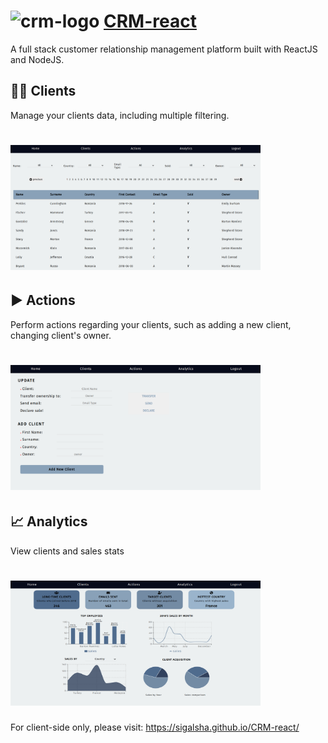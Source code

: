 # <img src="client/public/favicon.ico" alt="crm-logo" height="24" text-decoration="none">  [CRM-react](https://crm-system-app.herokuapp.com/)

A full stack customer relationship management platform built with ReactJS and NodeJS.


## :curly_haired_woman: Clients 
Manage your clients data, including multiple filtering.
# <img src="client/src/assets/clients-desktop.png" alt="clients-page" height="200" width="400" />


## :arrow_forward: Actions
Perform actions regarding your clients, such as adding a new client, changing client's owner.
# <img src="client/src/assets/actions-desktop.png" alt="clients-page" height="200" width="400" />


## :chart_with_upwards_trend: Analytics
View clients and sales stats
# <img src="client/src/assets/analytics-desktop.png" alt="clients-page" height="200" width="400" />


For client-side only, please visit: https://sigalsha.github.io/CRM-react/
